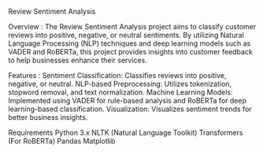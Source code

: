 Review Sentiment Analysis

Overview :
The Review Sentiment Analysis project aims to classify customer reviews into positive, negative, or neutral sentiments. By utilizing Natural Language Processing (NLP) techniques and deep learning models such as VADER and RoBERTa, this project provides insights into customer feedback to help businesses enhance their services.

Features :
Sentiment Classification: Classifies reviews into positive, negative, or neutral.
NLP-based Preprocessing: Utilizes tokenization, stopword removal, and text normalization.
Machine Learning Models: Implemented using VADER for rule-based analysis and RoBERTa for deep learning-based classification.
Visualization: Visualizes sentiment trends for better business insights.


Requirements
Python 3.x
NLTK (Natural Language Toolkit)
Transformers (For RoBERTa)
Pandas
Matplotlib
